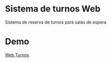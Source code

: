 # Sistema de turnos Web

Sistema de reserva de turnos para salas de espera 

# Demo 
[Web Turnos](https://saturno.live)

